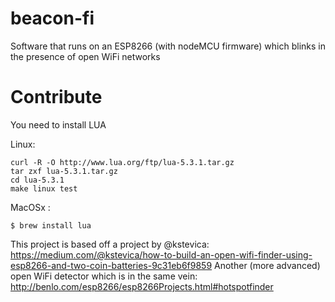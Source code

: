 # beacon-fi
Software that runs on an ESP8266 (with nodeMCU firmware) which blinks in the presence of open WiFi networks

# Contribute

You need to install LUA 

Linux: 

```
curl -R -O http://www.lua.org/ftp/lua-5.3.1.tar.gz
tar zxf lua-5.3.1.tar.gz
cd lua-5.3.1
make linux test
```

MacOSx :

```
$ brew install lua
```

This project is based off a project by @kstevica: https://medium.com/@kstevica/how-to-build-an-open-wifi-finder-using-esp8266-and-two-coin-batteries-9c31eb6f9859
Another (more advanced) open WiFi detector which is in the same vein:
http://benlo.com/esp8266/esp8266Projects.html#hotspotfinder

